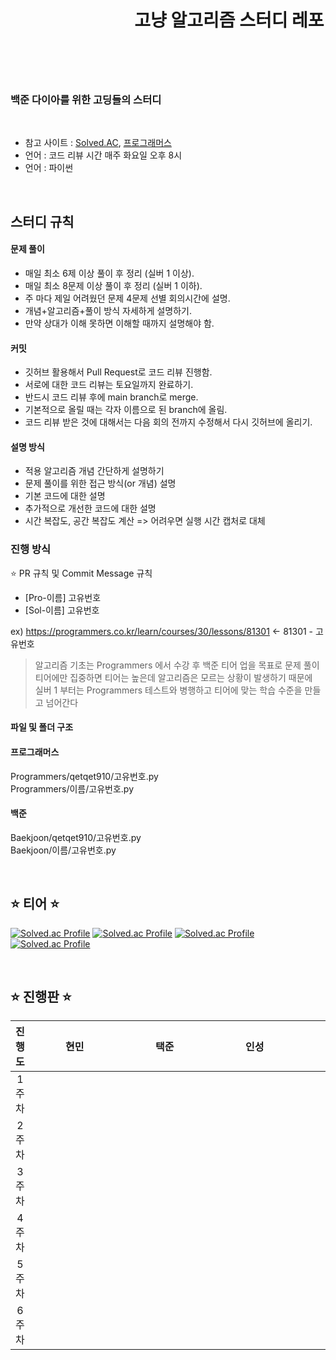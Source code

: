 <header align="center" style="text-align: center">
  
  # 　　　　　　　고냥 알고리즘 스터디 레포
</header><br>

### 백준 다이아를 위한 고딩들의 스터디
<br>

  * 참고 사이트 : [Solved.AC](https://solved.ac/), [프로그래머스](https://programmers.co.kr/)
  * 언어 : 코드 리뷰 시간 매주 화요일 오후 8시
  * 언어 : 파이썬
<br>

## 스터디 규칙

#### 문제 풀이
  * 매일 최소 6제 이상 풀이 후 정리 (실버 1 이상).
  * 매일 최소 8문제 이상 풀이 후 정리 (실버 1 이하).
  * 주 마다 제일 어려웠던 문제 4문제 선별 회의시간에 설명.
  * 개념+알고리즘+풀이 방식 자세하게 설명하기.
  * 만약 상대가 이해 못하면 이해할 때까지 설명해야 함.

#### 커밋
  * 깃허브 활용해서 Pull Request로 코드 리뷰 진행함.
  * 서로에 대한 코드 리뷰는 토요일까지 완료하기.
  * 반드시 코드 리뷰 후에 main branch로 merge.
  * 기본적으로 올릴 때는 각자 이름으로 된 branch에 올림.
  * 코드 리뷰 받은 것에 대해서는 다음 회의 전까지 수정해서 다시 깃허브에 올리기.

#### 설명 방식
  * 적용 알고리즘 개념 간단하게 설명하기
  * 문제 풀이를 위한 접근 방식(or 개념) 설명
  * 기본 코드에 대한 설명
  * 추가적으로 개선한 코드에 대한 설명
  * 시간 복잡도, 공간 복잡도 계산 => 어려우면 실행 시간 캡처로 대체

### 진행 방식

  ⭐ PR 규칙 및 Commit Message 규칙
  * [Pro-이름] 고유번호
  * [Sol-이름] 고유번호

  ex) https://programmers.co.kr/learn/courses/30/lessons/81301 <- 81301 - 고유번호

  > 알고리즘 기초는 Programmers 에서 수강 후 백준 티어 업을 목표로 문제 풀이 <br>
  > 티어에만 집중하면 티어는 높은데 알고리즘은 모르는 상황이 발생하기 때문에 <br>
  > 실버 1 부터는 Programmers 테스트와 병행하고 티어에 맞는 학습 수준을 만들고 넘어간다 <br>

#### 파일 및 폴더 구조

#### 프로그래머스
  Programmers/qetqet910/고유번호.py <br>
  Programmers/이름/고유번호.py

#### 백준
  Baekjoon/qetqet910/고유번호.py <br>
  Baekjoon/이름/고유번호.py

<br>

## ⭐ 티어 ⭐ 


[![Solved.ac Profile](http://mazassumnida.wtf/api/v2/generate_badge?boj=qetqet910)](https://solved.ac/qetqet910/)
[![Solved.ac Profile](http://mazassumnida.wtf/api/v2/generate_badge?boj=wns4126)](https://solved.ac/wns4126/)
[![Solved.ac Profile](http://mazassumnida.wtf/api/v2/generate_badge?boj=ji560413)](https://solved.ac/ji560413/)
[![Solved.ac Profile](http://mazassumnida.wtf/api/v2/generate_badge?boj=ghddls7799)](https://solved.ac/ghddls7799/)

<br>

## ⭐ 진행판 ⭐


| 진행도 | 현민 | 택준 | 인성 | 찬범 | 
| :--------: | :--------: | :--------: | :--------: | :--------: | 
| 1주차 |　　　　　　　　|　　　　　　　　|　　　　　　　　|　　　　　　　　|
| 2주차 |　　　　　　　　|　　　　　　　　|　　　　　　　　|　　　　　　　　|
| 3주차 |　　　　　　　　|　　　　　　　　|　　　　　　　　|　　　　　　　　|
| 4주차 |　　　　　　　　|　　　　　　　　|　　　　　　　　|　　　　　　　　|
| 5주차 |　　　　　　　　|　　　　　　　　|　　　　　　　　|　　　　　　　　|
| 6주차 |　　　　　　　　|　　　　　　　　|　　　　　　　　|　　　　　　　　|

